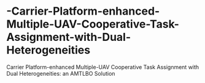 # -Carrier-Platform-enhanced-Multiple-UAV-Cooperative-Task-Assignment-with-Dual-Heterogeneities
 Carrier Platform-enhanced Multiple-UAV Cooperative Task Assignment with Dual Heterogeneities: an AMTLBO Solution
